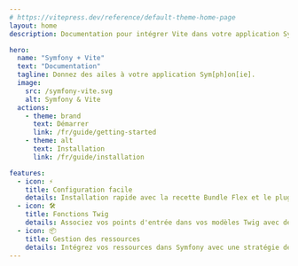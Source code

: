 ```yaml
---
# https://vitepress.dev/reference/default-theme-home-page
layout: home
description: Documentation pour intégrer Vite dans votre application Symfony.

hero:
  name: "Symfony + Vite"
  text: "Documentation"
  tagline: Donnez des ailes à votre application Sym[ph]on[ie].
  image:
    src: /symfony-vite.svg
    alt: Symfony & Vite
  actions:
    - theme: brand
      text: Démarrer
      link: /fr/guide/getting-started
    - theme: alt
      text: Installation
      link: /fr/guide/installation

features:
  - icon: ⚡️
    title: Configuration facile
    details: Installation rapide avec la recette Bundle Flex et le plugin Vite préconfiguré.
  - icon: 🛠️
    title: Fonctions Twig
    details: Associez vos points d'entrée dans vos modèles Twig avec des fonctions Twig.
  - icon: 📦
    title: Gestion des ressources
    details: Intégrez vos ressources dans Symfony avec une stratégie de version d'asset personnalisée.
---
```


